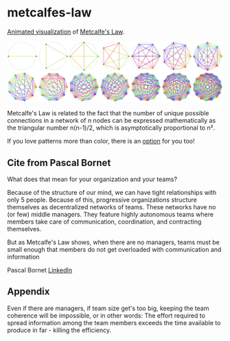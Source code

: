 # metcalfes-law

[Animated visualization](https://pkcpkc.github.io/metcalfes-law/) of [Metcalfe's Law](https://en.wikipedia.org/wiki/Metcalfe%27s_law).

![Screenshot](rainbow-theme.png)

Metcalfe's Law is related to the fact that the number of unique possible connections in a network of n nodes can be expressed mathematically as the triangular number n(n-1)/2, which is asymptotically proportional to n².

If you love patterns more than color, there is an [option](https://pkcpkc.github.io/metcalfes-law/?bw) for you too!

## Cite from Pascal Bornet

What does that mean for your organization and your teams?

Because of the structure of our mind, we can have tight relationships with only 5 people. Because of this, progressive organizations structure themselves as decentralized networks of teams. These networks have no (or few) middle managers. They feature highly autonomous teams where members take care of communication, coordination, and contracting themselves. 

But as Metcalfe's Law shows, when there are no managers, teams must be small enough that members do not get overloaded with communication and information

Pascal Bornet [LinkedIn](https://www.linkedin.com/feed/update/urn:li:activity:6980766334460583937?updateEntityUrn=urn%3Ali%3Afs_feedUpdate%3A%28V2%2Curn%3Ali%3Aactivity%3A6980766334460583937%29)

## Appendix

Even if there are managers, if team size get's too big, keeping the team coherence will be impossible, or in other words:
The effort required to spread information among the team members exceeds the time available to produce in far - killing the efficiency.
